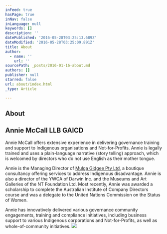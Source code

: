 ```yaml
---
inFeed: true
hasPage: true
inNav: false
inLanguage: null
keywords: []
description: ''
datePublished: '2016-05-28T03:25:13.689Z'
dateModified: '2016-05-28T03:25:09.891Z'
title: About
author:
  - name: ''
    url: ''
sourcePath: _posts/2016-01-16-about.md
authors: []
publisher: null
starred: false
url: about/index.html
_type: Article

---
```

## About

## Annie McCall LLB GAICD 

Annie McCall offers extensive experience in delivering governance training and support to Indigenous organisations and Not-for-Profits. Annie is legally trained and uses a plain-language narrative (story telling) approach, which is welcomed by directors who do not use English as their mother tongue. 

Annie is the Managing Director of [Mulga Gidgee Pty Ltd][0], a boutique consultancy offering services to address Indigenous disadvantage. Annie is also a director of the YWCA of Darwin Inc. and the Museums and Art Galleries of the NT Foundation Ltd. Most recently, Annie was awarded a scholarship to complete the Australian Institute of Company Directors course and was a delegate to the United Nations Commission on the Status of Women.

Annie has innovatively delivered various governance community engagements, training and compliance initiatives, including business support to various Indigenous corporations and Not-for-Profits, as well as whole-of-community initiatives.
![](https://s3-us-west-2.amazonaws.com/the-grid-img/p/df4a201291685d913582246eeb89801573625924.jpg)

[0]: http://www.mulgagidgee.com.au/